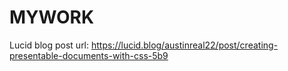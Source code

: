 # MYWORK

Lucid blog post url: https://lucid.blog/austinreal22/post/creating-presentable-documents-with-css-5b9
